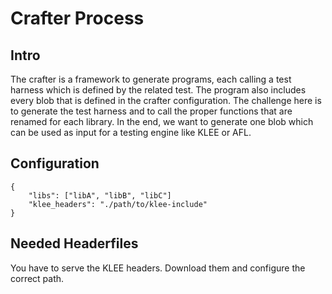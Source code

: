 # Crafter Process

## Intro

The crafter is a framework to generate programs, each calling a test harness which is defined
by the related test. The program also includes every blob that is defined in the
crafter configuration. The challenge here is to generate the test harness and to call the proper
functions that are renamed for each library. In the end, we want to generate one blob which can be used
as input for a testing engine like KLEE or AFL.

## Configuration

```
{
	"libs": ["libA", "libB", "libC"]
	"klee_headers": "./path/to/klee-include"
}
```


## Needed Headerfiles
You have to serve the KLEE headers. Download them and configure the correct path.
